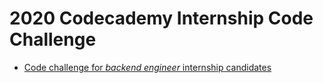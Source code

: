 # 2020 Codecademy Internship Code Challenge

- [Code challenge for _backend engineer_ internship candidates](https://github.com/Codecademy/internship-code-challenge/tree/master/backend)
